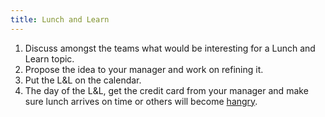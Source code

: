 ```yaml
---
title: Lunch and Learn
---
```


1. Discuss amongst the teams what would be interesting for a Lunch and Learn topic.
2. Propose the idea to your manager and work on refining it.
3. Put the L&L on the calendar.
4. The day of the L&L, get the credit card from your manager and make sure lunch arrives on time or others will become [hangry](http://www.urbandictionary.com/define.php?term=Hangry).